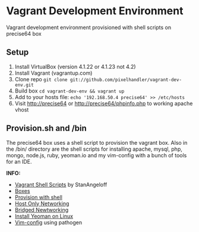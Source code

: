 Vagrant Development Environment
===============================

Vagrant development environment provisioned with shell scripts on precise64 box

## Setup

1. Install VirtualBox (version 4.1.22 or 4.1.23 not 4.2)
2. Install Vagrant (vagrantup.com)
3. Clone repo `git clone git://github.com/pixelhandler/vagrant-dev-env.git`
4. Build box `cd vagrant-dev-env && vagrant up`
5. Add to your hosts file: `echo '192.168.50.4 precise64' >> /etc/hosts`
6. Visit <http://precise64> or <http://precise64/phpinfo.php> to working apache vhost

## Provision.sh and /bin

The precise64 box uses a shell script to provision the vagrant box. Also in the /bin/ directory are the shell scripts for installing apache, mysql, php, mongo, node.js, ruby, yeoman.io and my vim-config with a bunch of tools for an IDE.

**INFO:**  
* [Vagrant Shell Scripts](https://github.com/StanAngeloff/vagrant-shell-scripts "scripts") by StanAngeloff  
* [Boxes](http://www.vagrantbox.es "boxes")  
* [Provision with shell](http://vagrantup.com/v1/docs/provisioners/shell.html "shell")  
* [Host Only Networking](http://vagrantup.com/v1/docs/host_only_networking.html "host")  
* [Bridged Newtworking](http://vagrantup.com/v1/docs/bridged_networking.html "bridged")  
* [Install Yeoman on Linux](https://github.com/yeoman/yeoman/issues/461 "yeoman on linux")  
* [Vim-config](https://github.com/pixelhandler/vim-config "Vim config") using pathogen

